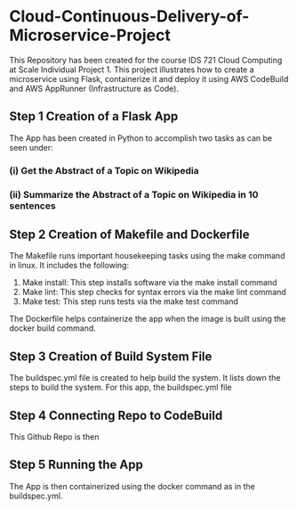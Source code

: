 # Cloud-Continuous-Delivery-of-Microservice-Project
This Repository has been created for the course IDS 721 Cloud Computing at Scale Individual Project 1. This project illustrates how to create a microservice using Flask, containerize it and deploy it using AWS CodeBuild and AWS AppRunner (Infrastructure as Code).

## Step 1 Creation of a Flask App 

The App has been created in Python to accomplish two tasks as can be seen under:
### (i) Get the Abstract of a Topic on Wikipedia

### (ii) Summarize the Abstract of a Topic on Wikipedia in 10 sentences

## Step 2 Creation of Makefile and Dockerfile

The Makefile runs important housekeeping tasks using the make command in linux. It includes the following:
1. Make install: This step installs software via the make install command
2. Make lint: This step checks for syntax errors via the make lint command
3. Make test: This step runs tests via the make test command

The Dockerfile helps containerize the app when the image is built using the docker build command.

## Step 3 Creation of Build System File

The buildspec.yml file is created to help build the system. It lists down the steps to build the system. For this app, the buildspec.yml file 

## Step 4 Connecting Repo to CodeBuild

This Github Repo is then 

## Step 5 Running the App




The App is then containerized using the docker command as in the buildspec.yml. 

